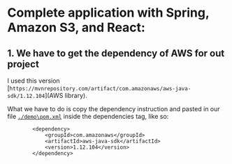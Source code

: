 #  Complete application with Spring, Amazon S3, and React:

## 1. We have to get the dependency of AWS for out project

I used this version [`https://mvnrepository.com/artifact/com.amazonaws/aws-java-sdk/1.12.104`](AWS library).

What we have to do is copy the dependency instruction and pasted in our file [`./demo\pom.xml`](pom.xml) inside the dependencies tag, like so:

```
		<dependency>
			<groupId>com.amazonaws</groupId>
			<artifactId>aws-java-sdk</artifactId>
			<version>1.12.104</version>
		</dependency>

```
